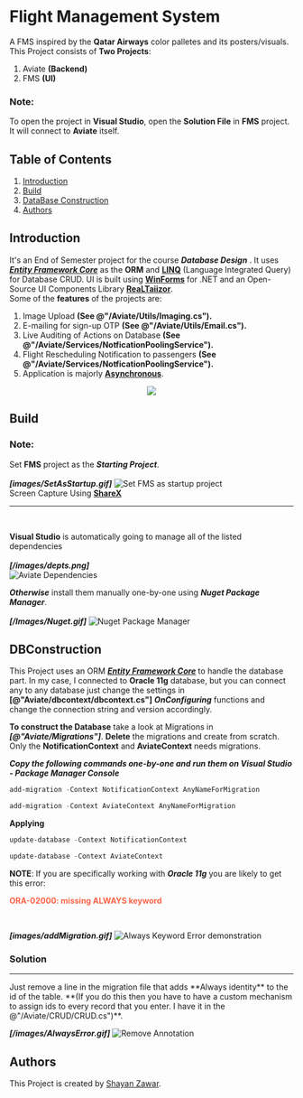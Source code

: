 
# **Flight Management System**

A FMS inspired by the **Qatar Airways** color palletes and its posters/visuals.
<br/>
This Project consists of **Two Projects**:
1. Aviate **(Backend)**
2. FMS **(UI)**

### **Note:**
To open the project in **Visual Studio**,
open the **Solution File** in **FMS** project.
It will connect to **Aviate** itself.



## Table of Contents

1. [Introduction](#introduction)
2. [Build](#build)
3. [DataBase Construction](#dbconstruction)
4. [Authors](#authors)
## **Introduction**
It's an End of Semester project for the course ***Database Design***
. It uses ***[Entity Framework Core](https://learn.microsoft.com/en-us/ef/core/)*** as the **ORM** and **[LINQ](https://learn.microsoft.com/en-us/dotnet/csharp/linq/)** (Language Integrated Query) for Database CRUD. UI is built using **[WinForms](https://learn.microsoft.com/en-us/dotnet/desktop/winforms/overview/?view=netdesktop-8.0)** for .NET and an Open-Source UI Components Library **[ReaLTaiizor](https://github.com/Taiizor/ReaLTaiizor)**.
<br/>
Some of the **features** of the projects are:
<br/>
1. Image Upload **(See @"/Aviate/Utils/Imaging.cs").**
2. E-mailing for sign-up OTP **(See @"/Aviate/Utils/Email.cs").**
3. Live Auditing of Actions on Database **(See @"/Aviate/Services/NotficationPoolingService").**
4. Flight Rescheduling Notification to passengers **(See @"/Aviate/Services/NotficationPoolingService").**
5. Application is majorly **[Asynchronous](https://learn.microsoft.com/en-us/dotnet/csharp/asynchronous-programming/)**.

<p align="center">
<img src="https://skillicons.dev/icons?i=git,visualstudio,dotnet,cs,materialui" />
</p>

## **Build**
### **Note:** 
Set **FMS** project as the ***Starting Project***.
</br>
</br>
***[images/SetAsStartup.gif]***
![Set FMS as startup project](images/SetAsStartup.gif)
<br/>
Screen Capture Using **[ShareX](https://getsharex.com/)**
<hr></hr>
</br>

**Visual Studio** is automatically going 
to manage all of the listed dependencies
</br>
</br>
***[/images/depts.png]***
<br/>
![Aviate Dependencies](/Images/depts.png)
</br>

***Otherwise*** install them manually one-by-one using ***Nuget Package Manager***.
</br>
</br>
***[/Images/Nuget.gif]***
![Nuget Package Manager](/Images/Nuget.gif)

## **DBConstruction**
This Project uses an ORM ***[Entity Framework Core](https://learn.microsoft.com/en-us/ef/core/)*** to handle the database part. In my case, I connected to **Oracle 11g** database, but you can connect any to any database just change the settings in **[@"Aviate/dbcontext/dbcontext.cs"]**
***OnConfiguring*** functions and change the connection string and version accordingly.

**To construct the Database** take a look at Migrations in ***[@"Aviate/Migrations"]***. **Delete** the migrations and create from scratch. Only the **NotificationContext** and **AviateContext** needs migrations.

***Copy the following commands one-by-one and run them on Visual Studio - Package Manager Console***

```powershell
add-migration -Context NotificationContext AnyNameForMigration
```

```powershell
add-migration -Context AviateContext AnyNameForMigration
```

**Applying**


```powershell
update-database -Context NotificationContext
```

```powershell
update-database -Context AviateContext
```

**NOTE**: If you are specifically working with ***Oracle 11g***
you are likely to get this error:
<p style="color:tomato;font-weight:bold">ORA-02000: missing ALWAYS keyword</p>
</br>

***[images/addMigration.gif]***
![Always Keyword Error demonstration](images/addMigration.gif)


### **Solution**
<hr>
Just remove a line in the migration file that adds **Always identity** to the id of the table. **(If you do this then you have to have a custom mechanism to assign ids to every record that you enter. I have it in the @"/Aviate/CRUD/CRUD.cs")**.

***[/images/AlwaysError.gif]***
![Remove Annotation](/images/AlwaysError.gif)

## **Authors**

This Project is created by [Shayan Zawar](https://github.com/SHAYANZAWAR).
